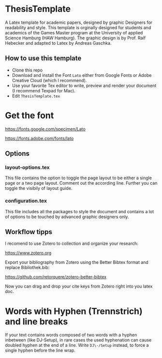 # ThesisTemplate
A Latex template for academic papers, designed by graphic Designers for readability and style.
This template is orginally designed for students and academics of the Games Master program at the University of applied Science Hamburg (HAW Hamburg). The graphic design is by Prof. Ralf Hebecker and adapted to Latex by Andreas Gaschka.

## How to use this template

* Clone this repo
* Download and install the Font `Lato` either from Google Fonts or Adobe Creative Cloud (which I recommend).
* Use your favorite Tex editor to write, preview and render your document (I recommend Texpad for Mac).
* Edit `ThesisTemplate.tex`

# Get the font

https://fonts.google.com/specimen/Lato

https://fonts.adobe.com/fonts/lato

## Options

### layout-options.tex 
This file contains the option to toggle the page layout to be either a single page or a two page layout. Comment out the according line.
Further you can toggle the visibily of layout guide.

### configuration.tex
This file includes all the packages to style the document and contains a lot of options to be touched by advanced graphic designers only.

## Workflow tipps

I recomend to use Zotero to collection and organize your research:

https://www.zotero.org

Export your bibliography from Zotero using the Better Bibtex format and replace Bibliothek.bib:

https://github.com/retorquere/zotero-better-bibtex

Now you can drag and drop your cite keys from Zotero right into you latex doc.

# Words with Hyphen (Trennstrich) and line breaks

If your text contains words composed of two words with a hyphen inbetween (like DJ-Setup), in rare cases the used hyphenation can cause doubled hyphen at the end of a line. Write `DJ\-/Setup` instead, to force a single hyphen before the line wrap.